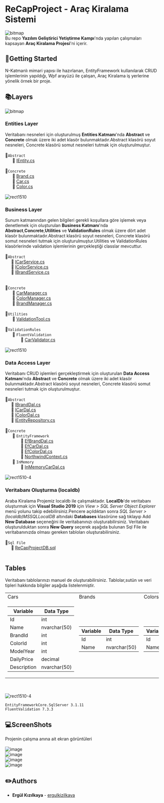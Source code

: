 # ReCapProject - Araç Kiralama Sistemi

![bitmap](https://user-images.githubusercontent.com/77868230/107104545-37940380-6833-11eb-88c0-9fa3d4771470.png)  
Bu repo **Yazılım Geliştirici Yetiştirme Kampı**'nda yapılan çalışmaları kapsayan **Araç Kiralama Projesi**'ni içerir.
## :pushpin:Getting Started
N-Katmanlı mimari yapısı ile hazırlanan, EntityFramework kullanılarak CRUD işlemlerinin yapıldığı, Wpf arayüzü ile çalışan, Araç Kiralama iş yerlerine yönelik örnek bir proje.
## :books:Layers  
![bitmap](https://user-images.githubusercontent.com/77868230/107105115-cb66cf00-6835-11eb-8fd7-9ddc5d7ac56e.png)
### Entities Layer
Veritabanı nesneleri için oluşturulmuş **Entities Katmanı**'nda **Abstract** ve **Concrete** olmak üzere iki adet klasör bulunmaktadır.Abstract klasörü soyut nesneleri, Concrete klasörü somut nesneleri tutmak için oluşturulmuştur.  
<br>:file_folder:`Abstract`  
&nbsp;&nbsp;&nbsp;&nbsp;&nbsp;&nbsp;:page_facing_up: [IEntity.cs](https://github.com/ergulkizilkaya/ReCapProject/blob/master/ReCapProject.Entities/Abstract/IEntity.cs)
<br> <br> :file_folder:`Concrete`  
&nbsp;&nbsp;&nbsp;&nbsp;&nbsp;&nbsp;:page_facing_up: [Brand.cs](https://github.com/ergulkizilkaya/ReCapProject/blob/master/ReCapProject.Entities/Concrete/Brand.cs)  
&nbsp;&nbsp;&nbsp;&nbsp;&nbsp;&nbsp;:page_facing_up: [Car.cs](https://github.com/ergulkizilkaya/ReCapProject/blob/master/ReCapProject.Entities/Concrete/Car.cs)  
&nbsp;&nbsp;&nbsp;&nbsp;&nbsp;&nbsp;:page_facing_up: [Color.cs](https://github.com/ergulkizilkaya/ReCapProject/blob/master/ReCapProject.Entities/Concrete/Color.cs)  
<br>
![rect1510](https://user-images.githubusercontent.com/77868230/107105276-82634a80-6836-11eb-9dd5-a159f029cfc0.png)
###  Business Layer
Sunum katmanından gelen bilgileri gerekli koşullara göre işlemek veya denetlemek için oluşturulan **Business Katmanı**'nda **Abstract**,**Concrete**,**Utilities** ve **ValidationRules** olmak üzere dört adet klasör bulunmaktadır.Abstract klasörü soyut nesneleri, Concrete klasörü somut nesneleri tutmak için oluşturulmuştur.Utilities ve ValidationRules klasörlerinde validation işlemlerinin gerçekleştiği classlar mevcuttur.  
<br>:file_folder:`Abstract`  
&nbsp;&nbsp;&nbsp;&nbsp;&nbsp;:page_facing_up: [ICarService.cs](https://github.com/ergulkizilkaya/ReCapProject/blob/master/ReCapProject.Business/Abstract/ICarService.cs)  
&nbsp;&nbsp;&nbsp;&nbsp;&nbsp;:page_facing_up: [IColorService.cs](https://github.com/ergulkizilkaya/ReCapProject/blob/master/ReCapProject.Business/Abstract/IColorService.cs)  
&nbsp;&nbsp;&nbsp;&nbsp;&nbsp;:page_facing_up: [IBrandService.cs](https://github.com/ergulkizilkaya/ReCapProject/blob/master/ReCapProject.Business/Abstract/IBrandService.cs)  
<br> <br> :file_folder:`Concrete`  
&nbsp;&nbsp;&nbsp;&nbsp;&nbsp;&nbsp;:page_facing_up: [CarManager.cs](https://github.com/ergulkizilkaya/ReCapProject/blob/master/ReCapProject.Business/Concrete/CarManager.cs)  
&nbsp;&nbsp;&nbsp;&nbsp;&nbsp;&nbsp;:page_facing_up: [ColorManager.cs](https://github.com/ergulkizilkaya/ReCapProject/blob/master/ReCapProject.Business/Concrete/ColorManager.cs)  
&nbsp;&nbsp;&nbsp;&nbsp;&nbsp;&nbsp;:page_facing_up: [BrandManager.cs](https://github.com/ergulkizilkaya/ReCapProject/blob/master/ReCapProject.Business/Concrete/BrandManager.cs)    
<br> :file_folder:`Utilities`  
&nbsp;&nbsp;&nbsp;&nbsp;&nbsp;&nbsp;:page_facing_up: [ValidationTool.cs](https://github.com/ergulkizilkaya/ReCapProject/blob/master/ReCapProject.Business/Utilities/ValidationTool.cs)  
<br> :file_folder:`ValidationRules`  
&nbsp;&nbsp;&nbsp;&nbsp;&nbsp;&nbsp;:file_folder: `FluentValidation`  
&nbsp;&nbsp;&nbsp;&nbsp;&nbsp;&nbsp;&nbsp;&nbsp;&nbsp;&nbsp;&nbsp;&nbsp;&nbsp;:page_facing_up: [CarValidator.cs](https://github.com/ergulkizilkaya/ReCapProject/blob/master/ReCapProject.Business/ValidationRules/FluentValidation/CarValidator.cs)   
<br>
![rect1510](https://user-images.githubusercontent.com/77868230/107105238-45975380-6836-11eb-8b3e-50c7b7989b14.png)
###  Data Access Layer
Veritabanı CRUD işlemleri gerçekleştirmek için oluşturulan **Data Access Katmanı**'nda **Abstract** ve **Concrete** olmak üzere iki adet klasör bulunmaktadır.Abstract klasörü soyut nesneleri, Concrete klasörü somut nesneleri tutmak için oluşturulmuştur.  
<br>:file_folder:`Abstract`  
&nbsp;&nbsp;&nbsp;&nbsp;&nbsp;:page_facing_up: [IBrandDal.cs](https://github.com/ergulkizilkaya/ReCapProject/blob/master/ReCapProject.DataAccess/Abstract/IBrandDal.cs)  
&nbsp;&nbsp;&nbsp;&nbsp;&nbsp;:page_facing_up: [ICarDal.cs](https://github.com/ergulkizilkaya/ReCapProject/blob/master/ReCapProject.DataAccess/Abstract/ICarDal.cs)  
&nbsp;&nbsp;&nbsp;&nbsp;&nbsp;:page_facing_up: [IColorDal.cs](https://github.com/ergulkizilkaya/ReCapProject/blob/master/ReCapProject.DataAccess/Abstract/IColorDal.cs)  
&nbsp;&nbsp;&nbsp;&nbsp;&nbsp;:page_facing_up: [IEntityRepository.cs](https://github.com/ergulkizilkaya/ReCapProject/blob/master/ReCapProject.DataAccess/Abstract/IEntityRepository.cs)
<br> <br> :file_folder:`Concrete`  
&nbsp;&nbsp;&nbsp;&nbsp;&nbsp;&nbsp;:file_folder: `EntityFramework`    
&nbsp;&nbsp;&nbsp;&nbsp;&nbsp;&nbsp;&nbsp;&nbsp;&nbsp;&nbsp;&nbsp;&nbsp;&nbsp;:page_facing_up: [EfBrandDal.cs](https://github.com/ergulkizilkaya/ReCapProject/blob/master/ReCapProject.DataAccess/Concrete/EntityFramework/EfBrandDal.cs)  
&nbsp;&nbsp;&nbsp;&nbsp;&nbsp;&nbsp;&nbsp;&nbsp;&nbsp;&nbsp;&nbsp;&nbsp;&nbsp;:page_facing_up: [EfCarDal.cs](https://github.com/ergulkizilkaya/ReCapProject/blob/master/ReCapProject.DataAccess/Concrete/EntityFramework/EfCarDal.cs)  
&nbsp;&nbsp;&nbsp;&nbsp;&nbsp;&nbsp;&nbsp;&nbsp;&nbsp;&nbsp;&nbsp;&nbsp;&nbsp;:page_facing_up: [EfColorDal.cs](https://github.com/ergulkizilkaya/ReCapProject/blob/master/ReCapProject.DataAccess/Concrete/EntityFramework/EfColorDal.cs)  
&nbsp;&nbsp;&nbsp;&nbsp;&nbsp;&nbsp;&nbsp;&nbsp;&nbsp;&nbsp;&nbsp;&nbsp;&nbsp;:page_facing_up: [NorthwindContext.cs](https://github.com/ergulkizilkaya/FinalProject/blob/master/DataAccess/Concrete/EntityFramework/NorthwindContext.cs)  
&nbsp;&nbsp;&nbsp;&nbsp;&nbsp;&nbsp;:file_folder: `InMemory`    
&nbsp;&nbsp;&nbsp;&nbsp;&nbsp;&nbsp;&nbsp;&nbsp;&nbsp;&nbsp;&nbsp;&nbsp;&nbsp;:page_facing_up: [InMemoryCarDal.cs](https://github.com/ergulkizilkaya/ReCapProject/blob/master/ReCapProject.DataAccess/Concrete/InMemory/InMemoryCarDal.cs)  
<br>
![rect1510-4](https://user-images.githubusercontent.com/77868230/107106389-72e70000-683c-11eb-9717-e2a97e72c990.png)
### Veritabanı Oluşturma (localdb)
Araba Kiralama Projemiz localdb ile çalışmaktadır. **LocalDb**'de veritabanı oluşturmak için **Visual Studio 2019** için *View > SQL Server Object Explorer* menü yolunu takip edebilirsiniz.Pencere açıldıktan sonra *SQL Server > (localdb)MSSQLLocalDB* altındaki **Databases** klasörüne sağ tıklayıp Add **New Database** seçeneğini ile veritabanınızı oluşturabilirsiniz. Veritabanı oluşturulduktan sonra **New Query** seçerek aşağıda bulunan Sql File ile veritabanınızda olması gereken tabloları oluşturabilirsiniz.  
<br>
:file_folder:`Sql File`  
&nbsp;&nbsp;&nbsp;&nbsp;&nbsp;:page_facing_up: [ReCapProjectDB.sql](https://github.com/ergulkizilkaya/ReCapProject/blob/master/ReCapProjectDB.sql)  
<br>
## Tables
Veritabanı tablolarınızı manuel de oluşturabilirsiniz. Tablolar,sutün ve veri tipleri hakkında bilgiler aşağıda listelenmiştir.   
<table>
  <tr>
    <td>Cars</td>
     <td>Brands</td>
     <td>Colors</td>
  </tr>
  <tr>
    <td>

Variable | Data Type
------------ | -------------
Id | int
Name | nvarchar(50)
BrandId | int
ColorId | int
ModelYear | int
DailyPrice | decimal
Description | nvarchar(50)
   
   </td>
    <td>

Variable | Data Type
------------ | -------------
Id | int
Name | nvarchar(50)
   
   </td>
    <td>

Variable | Data Type
------------ | -------------
Id | int
Name | nvarchar(50)
   
   </td>
  </tr>
 </table>


<br><br>
![rect1510-4](https://user-images.githubusercontent.com/77868230/107105506-d02c8280-6837-11eb-865f-b2f3b8f4e779.png)

```
EntityFrameworkCore.SqlServer 3.1.11
FluentValidation 7.3.3
```
## :computer:ScreenShots
Projenin çalışma anına ait ekran görüntüleri  <br> <br>
![image](https://user-images.githubusercontent.com/77868230/107121347-f1768880-68a2-11eb-889a-c410e6833c0a.png)  
![image](https://user-images.githubusercontent.com/77868230/107121367-0bb06680-68a3-11eb-8ea8-65504ef18b07.png)  
![image](https://user-images.githubusercontent.com/77868230/107121391-37335100-68a3-11eb-9232-c4d5d5a2d29c.png)  
![image](https://user-images.githubusercontent.com/77868230/107121405-4914f400-68a3-11eb-9c90-3e75f68bab64.png)  
## :pencil2:Authors
* **Ergül Kızılkaya** - [ergulkizilkaya](https://github.com/ergulkizilkaya)
